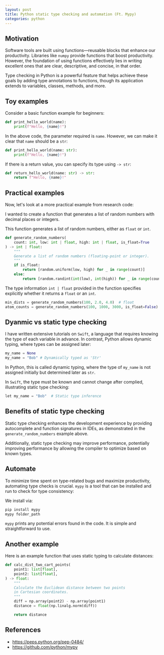```yaml
---
layout: post
title: Python static type checking and automation (Ft. Mypy)
categories: python
---
```


## Motivation

Software tools are built using functions—reusable blocks that enhance our
productivity. Libraries like `numpy` provide functions that boost productivity.
However, the foundation of using functions effectively lies in writing excellent
ones that are clear, descriptive, and concise, in that order.

Type checking in Python is a powerful feature that helps achieve these goals by
adding type annotations to functions, though its application extends to
variables, classes, methods, and more.

## Toy examples

Consider a basic function example for beginners:

```python
def print_hello_world(name):
    print(f"Hello, {name}!")
```

In the above code, the parameter required is `name`. However, we can make it
clear that `name` should be a `str`:

```python
def print_hello_world(name: str):
    print(f"Hello, {name}!")
```

If there is a return value, you can specify its type using `-> str`:

```python
def return_hello_world(name: str) -> str:
    return f"Hello, {name}!"
```


## Practical examples

Now, let's look at a more practical example from research code:

I wanted to create a function that generates a list of random numbers with
decimal places or integers.

This function generates a list of random numbers, either as `float` or `int`.

```python
def generate_random_numbers(
    count: int, low: int | float, high: int | float, is_float=True
) -> int | float:
    """
    Generate a list of random numbers (floating-point or integer).
    """
    if is_float:
        return [random.uniform(low, high) for _ in range(count)]
    else:
        return [random.randint(int(low), int(high)) for _ in range(count)]
```

The type information `int | float` provided in the function specifies explicitly whether it returns a `float` or an `int`.

```python
min_dists = generate_random_numbers(100, 2.0, 4.0)  # float
atom_counts = generate_random_numbers(100, 1000, 3000, is_float=False)  # int
```

## Dyanmic vs static type checking

I have written extensive tutorials on `Swift`, a language that requires knowing
the type of each variable in advance. In contrast, Python allows dynamic typing,
where types can be assigned later:

```python
my_name = None
my_name = "Bob" # Dynamically typed as 'Str'
```

In Python, this is called dynamic typing, where the type of `my_name` is not assigned initially but determined later as `str`.

In `Swift`, the type must be known and cannot change after complied, illustrating static type checking:

```python
let my_name = "Bob"  # Static type inference
```

## Benefits of static type checking

Static type checking enhances the development experience by providing autocomplete and function signatures in IDEs, as demonstrated in the `generate_random_numbers` example above.

Additionally, static type checking may improve performance, potentially improving performance by allowing the compiler to optimize based on known types.

## Automate

To minimize time spent on type-related bugs and maximize productivity,
automating type checks is crucial. `mypy` is a tool that can be installed and
run to check for type consistency:

We install via:

```bash
pip install mypy
mypy folder_path
```

`mypy` prints any potential errors found in the code. It is simple and straightforward to use.

## Another example

Here is an example function that uses static typing to calculate distances:

```python
def calc_dist_two_cart_points(
    point1: list[float],
    point2: list[float],
) -> float:
    """
    Calculate the Euclidean distance between two points
    in Cartesian coordinates.
    """
    diff = np.array(point2) - np.array(point1)
    distance = float(np.linalg.norm(diff))

    return distance
```

## References

- https://peps.python.org/pep-0484/
- https://github.com/python/mypy
